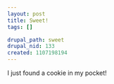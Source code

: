 ```yaml
--- 
layout: post
title: Sweet!
tags: []

drupal_path: sweet
drupal_nid: 133
created: 1107198194
---
```

I just found a cookie in my pocket!
